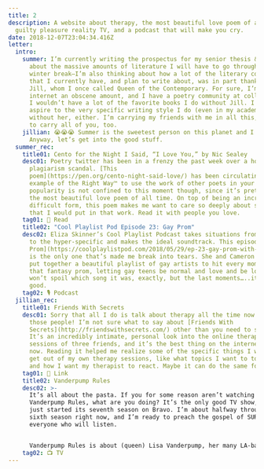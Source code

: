 ```yaml
---
title: 2
description: A website about therapy, the most beautiful love poem of all time,
  guilty pleasure reality TV, and a podcast that will make you cry.
date: 2018-12-07T23:04:34.416Z
letter:
  intro:
    summer: I’m currently writing the prospectus for my senior thesis & thinking
      about the massive amounts of literature I will have to go through this
      winter break—I’m also thinking about how a lot of the literary community
      that I currently have, and plan to write about, was in part thanks to
      Jill, whom I once called Queen of the Contemporary. For sure, I’m on the
      internet an obscene amount, and I have a poetry community at college, but
      I wouldn’t have a lot of the favorite books I do without Jill. I wouldn’t
      aspire to the very specific writing style I do (even in my academic work)
      without her, either. I’m carrying my friends with me in all this, and hope
      to carry all of you, too.
    jillian: 😭😭😭 Summer is the sweetest person on this planet and I love her.
      Anyway, let’s get into the good stuff.
  summer_rec:
    title01: Cento for the Night I Said, “I Love You,” by Nic Sealey
    desc01: Poetry twitter has been in a frenzy the past week over a horrendous
      plagiarism scandal. [This
      poem](https://pen.org/cento-night-said-love/) has been circulating as an
      example of the Right Way™ to use the work of other poets in your own. Its
      popularity is not confined to this moment though, since it’s pretty much
      the most beautiful love poem of all time. On top of being an incredibly
      difficult form, this poem makes me want to care so deeply about someone
      that I would put in that work. Read it with people you love.
    tag01: 📖 Read
    title02: "Cool Playlist Pod Episode 23: Gay Prom"
    desc02: Eliza Skinner’s Cool Playlist Podcast takes situations from the general
      to the hyper-specific and makes the ideal soundtrack. This episode, [Gay
      Prom](https://coolplaylistpod.com/2018/05/29/ep-23-gay-prom-with-cameron-esposito/),
      is the only one that’s made me break into tears. She and Cameron Esposito
      put together a beautiful playlist of gay artists to hit every moment in
      that fantasy prom, letting gay teens be normal and love and be loved. I
      won’t spoil which song it was, exactly, but the last moments…..it’s really
      good.
    tag02: 🎙️ Podcast
  jillian_rec:
    title01: Friends With Secrets
    desc01: Sorry that all I do is talk about therapy all the time now! I’m one of
      those people! I’m not sure what to say about [Friends With
      Secrets](http://friendswithsecrets.com/) other than you need to see it.
      It’s an incredibly intimate, personal look into the online therapy
      sessions of three friends, and it’s the best thing on the internet right
      now. Reading it helped me realize some of the specific things I want to
      get out of my own therapy sessions, like what topics I want to touch on
      and how I want my therapist to react. Maybe it can do the same for you.
    tag01: 🔗 Link
    title02: Vanderpump Rules
    desc02: >-
      It’s all about the pasta. If you for some reason aren’t watching
      Vanderpump Rules, what are you doing? It’s the only good TV show, and it
      just started its seventh season on Bravo. I’m about halfway through the
      sixth season right now, and I’m ready to preach the gospel of SUR to
      everyone who will listen.


      Vanderpump Rules is about (queen) Lisa Vanderpump, her many LA-based restaurants, and her staff—they have all dated, cheated on, broken up with, lied to, and backstabbed one another at some point over the years since the show began. And yet they remain close friends! I love it. I’m in a whole Slack dedicated to it. And I think you should love it too.
    tag02: 📺 TV
---
```

